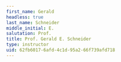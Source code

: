 ```yaml
---
first_name: Gerald
headless: true
last_name: Schneider
middle_initial: E.
salutation: Prof.
title: Prof. Gerald E. Schneider
type: instructor
uid: 62fb6017-6afd-4c1d-95a2-66f739afd718
---
```

